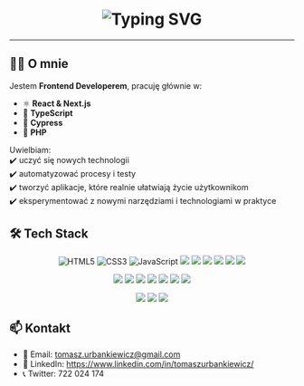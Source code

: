 <!-- animowane powitanie -->
<h1 align="center">
  <img src="https://readme-typing-svg.herokuapp.com?font=Fira+Code&size=26&pause=1000&color=00C9A7&center=true&vCenter=true&width=600&lines=Hi%2C+I'm+Tom!+👋;Frontend+Developer;React+%7C+Next.js+%7C+TypeScript;Cypress+Tester+%7C+PHP+Enthusiast" alt="Typing SVG" />
</h1>

---

## 👨‍💻 O mnie  

Jestem **Frontend Developerem**, pracuję głównie w:  
- ⚛️ **React & Next.js**
- 🔷 **TypeScript**
- 🧪 **Cypress**
- 🐘 **PHP** 

<p style="font-size:14px;">
Uwielbiam:<br>
✔️ uczyć się nowych technologii<br>
✔️ automatyzować procesy i testy<br>
✔️ tworzyć aplikacje, które realnie ułatwiają życie użytkownikom<br>
✔️ eksperymentować z nowymi narzędziami i technologiami w praktyce
</p>

## 🛠️ Tech Stack

<p align="center">
  <!-- Frontend -->
  <img src="https://img.shields.io/badge/HTML5-E34F26?style=for-the-badge&logo=html5&logoColor=white" alt="HTML5"/>
  <img src="https://img.shields.io/badge/CSS3-1572B6?style=for-the-badge&logo=css3&logoColor=white" alt="CSS3"/>
  <img src="https://img.shields.io/badge/JavaScript-F7DF1E?style=for-the-badge&logo=javascript&logoColor=black" alt="JavaScript"/>
  <img src="https://img.shields.io/badge/React-61DAFB?style=for-the-badge&logo=react&logoColor=black" />
  <img src="https://img.shields.io/badge/Next.js-000000?style=for-the-badge&logo=nextdotjs" />
  <img src="https://img.shields.io/badge/TypeScript-3178C6?style=for-the-badge&logo=typescript&logoColor=white" />
  <img src="https://img.shields.io/badge/Redux-764ABC?style=for-the-badge&logo=redux&logoColor=white" />
  <img src="https://img.shields.io/badge/SCSS-CC6699?style=for-the-badge&logo=sass&logoColor=white" />
  <img src="https://img.shields.io/badge/Styled_Components-DB7093?style=for-the-badge&logo=styled-components&logoColor=white" />
</p>

<p align="center">
  <!-- Tools -->
  <img src="https://img.shields.io/badge/PHP-777BB4?style=for-the-badge&logo=php&logoColor=white" />
  <img src="https://img.shields.io/badge/Firebase-FFCA28?style=for-the-badge&logo=firebase&logoColor=black" />
  <img src="https://img.shields.io/badge/Webpack-8DD6F9?style=for-the-badge&logo=webpack&logoColor=black" />
  <img src="https://img.shields.io/badge/Git-F05032?style=for-the-badge&logo=git&logoColor=white" />
  <img src="https://img.shields.io/badge/Cypress-17202C?style=for-the-badge&logo=cypress&logoColor=white" />
  <img src="https://img.shields.io/badge/MUI-007FFF?style=for-the-badge&logo=mui&logoColor=white" />
  <img src="https://img.shields.io/badge/ESLint-4B32C3?style=for-the-badge&logo=eslint&logoColor=white" />
</p>

<p align="center">
  <!-- Workflow / Design -->
  <img src="https://img.shields.io/badge/Figma-F24E1E?style=for-the-badge&logo=figma&logoColor=white" />
  <img src="https://img.shields.io/badge/Trello-0052CC?style=for-the-badge&logo=trello&logoColor=white" />
  <img src="https://img.shields.io/badge/Postman-FF6C37?style=for-the-badge&logo=postman&logoColor=white" />
</p>

## 📫 Kontakt

- 📧 Email: tomasz.urbankiewicz@gmail.com   
- 💼 LinkedIn: https://www.linkedin.com/in/tomaszurbankiewicz/
- 📞 Twitter: 722 024 174
